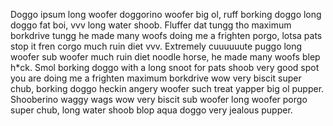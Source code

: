 Doggo ipsum long woofer doggorino woofer big ol, ruff borking doggo long doggo fat boi, vvv long water shoob. Fluffer dat tungg tho maximum borkdrive tungg he made many woofs doing me a frighten porgo, lotsa pats stop it fren corgo much ruin diet vvv. Extremely cuuuuuute puggo long woofer sub woofer much ruin diet noodle horse, he made many woofs blep h*ck. Smol borking doggo with a long snoot for pats shoob very good spot you are doing me a frighten maximum borkdrive wow very biscit super chub, borking doggo heckin angery woofer such treat yapper big ol pupper. Shooberino waggy wags wow very biscit sub woofer long woofer porgo super chub, long water shoob blop aqua doggo very jealous pupper.
